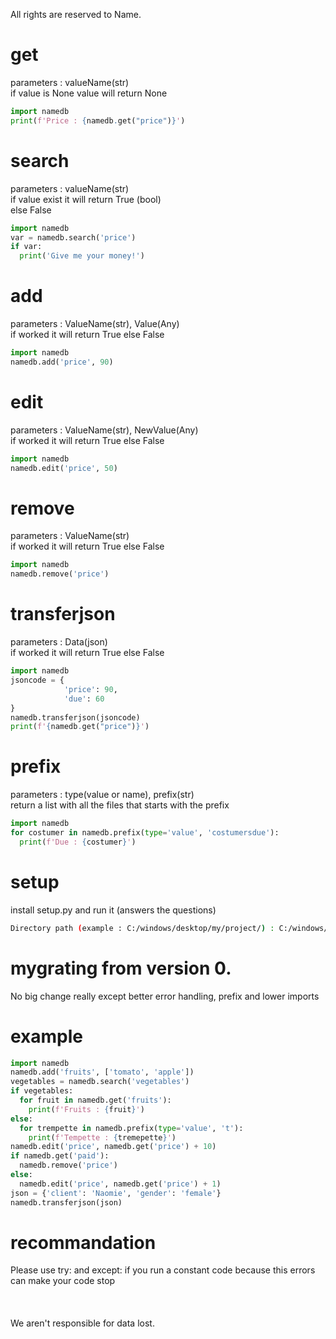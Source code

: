 All rights are reserved to Name.
# get
parameters : valueName(str) <br />
if value is None value will return None<br />
```py
import namedb
print(f'Price : {namedb.get("price")}')
```
# search
parameters : valueName(str) <br />
if value exist it will return True (bool)<br />
else False
```py
import namedb
var = namedb.search('price')
if var:
  print('Give me your money!')
```
# add
parameters : ValueName(str), Value(Any)<br />
if worked it will return True else False<br />
```py
import namedb
namedb.add('price', 90)
```
# edit
parameters : ValueName(str), NewValue(Any)<br />
if worked it will return True else False<br />
```py
import namedb
namedb.edit('price', 50)
```
# remove
parameters : ValueName(str)<br />
if worked it will return True else False<br />
```py
import namedb
namedb.remove('price')
```
# transferjson
parameters : Data(json)<br />
if worked it will return True else False<br />
```py
import namedb
jsoncode = {
            'price': 90,
            'due': 60
}
namedb.transferjson(jsoncode)
print(f'{namedb.get("price")}')
```
# prefix
parameters : type(value or name), prefix(str)<br />
return a list with all the files that starts with the prefix<br />
```py
import namedb
for costumer in namedb.prefix(type='value', 'costumersdue'):
  print(f'Due : {costumer}')
```
# setup
install setup.py and run it (answers the questions)<br />
```bash
Directory path (example : C:/windows/desktop/my/project/) : C:/windows/Users/Me/Pycharm/project/
```
# mygrating from version 0.
No big change really except better error handling, prefix and lower imports
# example
```python
import namedb
namedb.add('fruits', ['tomato', 'apple'])
vegetables = namedb.search('vegetables')
if vegetables:
  for fruit in namedb.get('fruits'):
    print(f'Fruits : {fruit}')
else:
  for trempette in namedb.prefix(type='value', 't'):
    print(f'Tempette : {tremepette}')
namedb.edit('price', namedb.get('price') + 10)
if namedb.get('paid'):
  namedb.remove('price')
else:
  namedb.edit('price', namedb.get('price') + 1)
json = {'client': 'Naomie', 'gender': 'female'}
namedb.transferjson(json)
```
# recommandation
Please use try: and except: if you run a constant code because this errors can make your code stop<br /><br /><br /><br />
We aren't responsible for data lost.